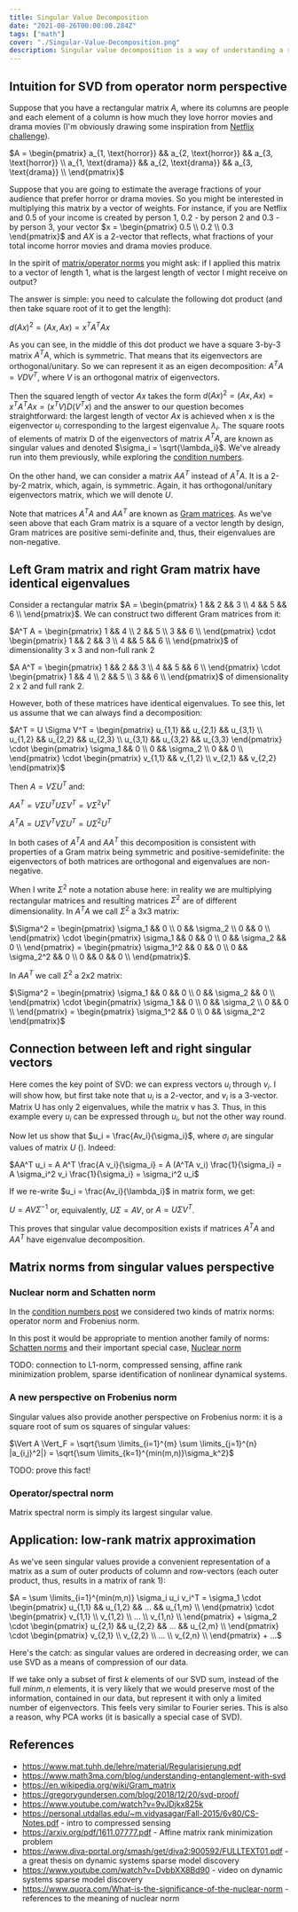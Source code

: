 ```yaml
---
title: Singular Value Decomposition
date: "2021-08-26T00:00:00.284Z"
tags: ["math"]
cover: "./Singular-Value-Decomposition.png"
description: Singular value decomposition is a way of understanding a rectangular (i.e. not necessarily square) matrix from the operator norm standpoint. It is complementary perspective to eigenvalue decomposition that finds numerous application in statistics, machine learning, bioinformatics, quantum computers etc. This post explains its nature and connections to operator norm, least squares fitting, PCA, condition numbers, regularization problems etc.
---
```


Intuition for SVD from operator norm perspective
------------------------------------------------

Suppose that you have a rectangular matrix $A$, where its columns are people and each element of a column is how much
they love horror movies and drama movies (I'm obviously drawing some inspiration from [Netflix challenge](https://en.wikipedia.org/wiki/Netflix_Prize)).

$A = \begin{pmatrix} a_{1, \text{horror}} && a_{2, \text{horror}} && a_{3, \text{horror}} \\ a_{1, \text{drama}} && a_{2, \text{drama}} && a_{3, \text{drama}} \\ \end{pmatrix}$

Suppose that you are going to estimate the average fractions of your audience that prefer horror or drama movies. So you
might be interested in multiplying this matrix by a vector of weights. For instance, if you are Netflix and 0.5 of your income is created by person 1, 0.2 - by person 2 and 0.3 - by person 3, your vector $x = \begin{pmatrix} 0.5 \\ 0.2 \\ 0.3 \end{pmatrix}$ and $AX$ is a 2-vector that reflects, what fractions of your total income horror movies and drama movies produce. 

In the spirit of [matrix/operator norms](https://en.wikipedia.org/wiki/Operator_norm) you might ask: if I applied this 
matrix to a vector of length 1, what is the largest length of vector I might receive on output?

The answer is simple: you need to calculate the following dot product (and then take square root of it to get the length): 

$d(Ax)^2 = (Ax, Ax) = x^T A^T A x$

As you can see, in the middle of this dot product we have a square 3-by-3 matrix $A^T A$, which is symmetric. That means
that its eigenvectors are orthogonal/unitary. So we can represent it as an eigen decomposition: $A^TA = V D V^T$, where $V$ is
an orthogonal matrix of eigenvectors.

Then the squared length of vector $Ax$ takes the form $d(Ax)^2 = (Ax, Ax) = x^T A^T A x = (x^T V) D (V^T x)$ and the 
answer to our question becomes straightforward: the largest length of vector $Ax$ is achieved when x is the eigenvector
$u_i$ corresponding to the largest eigenvalue $\lambda_i$. The square roots of elements of matrix D of the eigenvectors of matrix $A^TA$,
 are known as singular values and denoted $\sigma_i = \sqrt{\lambda_i}$. We've already run into them previously, while exploring the [condition numbers](/2021-08-23-1).

On the other hand, we can consider a matrix $AA^T$ instead of $A^TA$. It is a 2-by-2 matrix, which, again, is symmetric.
Again, it has orthogonal/unitary eigenvectors matrix, which we will denote $U$.

Note that matrices $A^TA$ and $AA^T$ are known as [Gram matrices](https://en.wikipedia.org/wiki/Gram_matrix). As we've 
seen above that each Gram matrix is a square of a vector length by design, Gram matrices are positive semi-definite and, thus, 
their eigenvalues are non-negative.

Left Gram matrix and right Gram matrix have identical eigenvalues
-----------------------------------------------------------------

Consider a rectangular matrix $A = \begin{pmatrix} 1 && 2 && 3 \\ 4 && 5 && 6 \\ \end{pmatrix}$. We can construct two
different Gram matrices from it: 

$A^T A = \begin{pmatrix} 1 && 4 \\ 2 && 5 \\ 3 && 6 \\ \end{pmatrix} \cdot \begin{pmatrix} 1 && 2 && 3 \\ 4 && 5 && 6 \\ \end{pmatrix}$ of dimensionality $3$ x $3$ and non-full rank 2

$A A^T = \begin{pmatrix} 1 && 2 && 3 \\ 4 && 5 && 6 \\ \end{pmatrix} \cdot \begin{pmatrix} 1 && 4 \\ 2 && 5 \\ 3 && 6 \\ \end{pmatrix}$ of dimensionality $2$ x $2$ and full rank 2.

However, both of these matrices have identical eigenvalues. To see this, let us assume that we can always find a decomposition:

$A^T = U \Sigma V^T = \begin{pmatrix} u_{1,1} && u_{2,1} && u_{3,1} \\ u_{1,2} && u_{2,2} && u_{2,3} \\ u_{3,1} && u_{3,2} && u_{3,3} \end{pmatrix} \cdot \begin{pmatrix} \sigma_1 && 0 \\ 0 && \sigma_2 \\ 0 && 0 \\ \end{pmatrix} \cdot \begin{pmatrix} v_{1,1} && v_{1,2} \\ v_{2,1} && v_{2,2} \end{pmatrix}$

Then $A = V \Sigma U^T$ and:

$A A^T = V \Sigma U^T U \Sigma V^T = V \Sigma^2 V^T$

$A^T A = U \Sigma V^T V \Sigma U^T = U \Sigma^2 U^T$

In both cases of $A^T A$ and $AA^T$ this decomposition is consistent with properties of a Gram matrix being symmetric and positive-semidefinite: the eigenvectors of both matrices are orthogonal and eigenvalues are non-negative.

When I write $\Sigma^2$ note a notation abuse here: in reality we are multiplying rectangular matrices and resulting matrices $\Sigma^2$ are of different dimensionality. In $A^TA$ we call $\Sigma^2$ a $3$x$3$ matrix:

$\Sigma^2 = \begin{pmatrix} \sigma_1 && 0 \\ 0 && \sigma_2 \\ 0 && 0 \\ \end{pmatrix} \cdot \begin{pmatrix} \sigma_1 && 0 && 0 \\ 0 && \sigma_2 && 0 \\ \end{pmatrix} = \begin{pmatrix} \sigma_1^2 && 0 && 0 \\ 0 && \sigma_2^2 && 0 \\ 0 && 0 && 0 \\ \end{pmatrix}$.

In $A A^T$ we call $\Sigma^2$ a $2$x$2$ matrix:

$\Sigma^2 = \begin{pmatrix} \sigma_1 && 0 && 0 \\ 0 && \sigma_2 && 0 \\ \end{pmatrix} \cdot \begin{pmatrix} \sigma_1 && 0 \\ 0 && \sigma_2 \\ 0 && 0 \\ \end{pmatrix} = \begin{pmatrix} \sigma_1^2 && 0 \\ 0 && \sigma_2^2 \end{pmatrix}$



Connection between left and right singular vectors
--------------------------------------------------

Here comes the key point of SVD: we can express vectors $u_i$ through $v_i$. I will show how, but first take
note that $u_i$ is a 2-vector, and $v_i$ is a 3-vector. Matrix U has only 2 eigenvalues, while the matrix v has 3. Thus,
in this example every $u_i$ can be expressed through $u_i$, but not the other way round.

Now let us show that $u_i = \frac{Av_i}{\sigma_i}$, where $\sigma_i$ are singular values of matrix $U$ (). Indeed:

$AA^T u_i = A A^T \frac{A v_i}{\sigma_i} = A (A^TA v_i) \frac{1}{\sigma_i} = A \sigma_i^2 v_i \frac{1}{\sigma_i} = \sigma_i^2 u_i$

If we re-write $u_i = \frac{Av_i}{\lambda_i}$ in matrix form, we get: 

$U = A V \Sigma^{-1}$ or, equivalently, $U \Sigma = A V$, or $A = U \Sigma V^T$.

This proves that singular value decomposition exists if matrices $A^TA$ and $AA^T$ have eigenvalue decomposition.

Matrix norms from singular values perspective
---------------------------------------------

### Nuclear norm and Schatten norm

In the [condition numbers post](/2021-08-23-1) we considered two kinds of matrix norms: operator norm and Frobenius norm.

In this post it would be appropriate to mention another family of norms: [Schatten norms](https://en.wikipedia.org/wiki/Schatten_norm)
and their important special case, [Nuclear norm]()

TODO: connection to L1-norm, compressed sensing, affine rank minimization problem, sparse identification of nonlinear dynamical systems.

### A new perspective on Frobenius norm

Singular values also provide another perspective on Frobenius norm: it is a square root of sum os squares of singular values:

$\Vert A \Vert_F = \sqrt{\sum \limits_{i=1}^{m} \sum \limits_{j=1}^{n} |a_{i,j}^2|} = \sqrt{\sum \limits_{k=1}^{min(m,n)}\sigma_k^2}$

TODO: prove this fact!

### Operator/spectral norm

Matrix spectral norm is simply its largest singular value.


Application: low-rank matrix approximation
------------------------------------------

As we've seen singular values provide a convenient representation of a matrix as a sum of outer products of column and row-vectors (each outer product, thus, results in a matrix of rank 1):

$A = \sum \limits_{i=1}^{min(m,n)} \sigma_i u_i v_i^T = \sigma_1 \cdot \begin{pmatrix} u_{1,1} && u_{1,2} && ... && u_{1,m} \\ \end{pmatrix} \cdot \begin{pmatrix} v_{1,1} \\ v_{1,2} \\ ... \\ v_{1,n} \\ \end{pmatrix} + \sigma_2 \cdot \begin{pmatrix} u_{2,1} && u_{2,2} && ... && u_{2,m} \\ \end{pmatrix} \cdot \begin{pmatrix} v_{2,1} \\ v_{2,2} \\ ... \\ v_{2,n} \\ \end{pmatrix} + ...$

Here's the catch: as singular values are ordered in decreasing order, we can use SVD as a means of compression of our data.

If we take only a subset of first $k$ elements of our SVD sum, instead of the full $min{m,n}$ elements, it is very likely that we would preserve most of the information, contained in our data, but
represent it with only a limited number of eigenvectors. This feels very similar to Fourier series. This is also a reason,
why PCA works (it is basically a special case of SVD).

References
----------
 - https://www.mat.tuhh.de/lehre/material/Regularisierung.pdf
 - https://www.math3ma.com/blog/understanding-entanglement-with-svd
 - https://en.wikipedia.org/wiki/Gram_matrix
 - https://gregorygundersen.com/blog/2018/12/20/svd-proof/
 - https://www.youtube.com/watch?v=9vJDjkx825k
 - https://personal.utdallas.edu/~m.vidyasagar/Fall-2015/6v80/CS-Notes.pdf - intro to compressed sensing
 - https://arxiv.org/pdf/1611.07777.pdf - Affine matrix rank minimization problem
 - https://www.diva-portal.org/smash/get/diva2:900592/FULLTEXT01.pdf - a great thesis on dynamic systems sparse model discovery
 - https://www.youtube.com/watch?v=DvbbXX8Bd90 - video on dynamic systems sparse model discovery
 - https://www.quora.com/What-is-the-significance-of-the-nuclear-norm - references to the meaning of nuclear norm